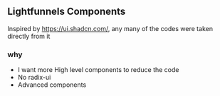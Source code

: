 
## Lightfunnels Components

Inspired by https://ui.shadcn.com/, any many of the codes were taken directly from it

### why

- I want more High level components to reduce the code
- No radix-ui 
- Advanced components
